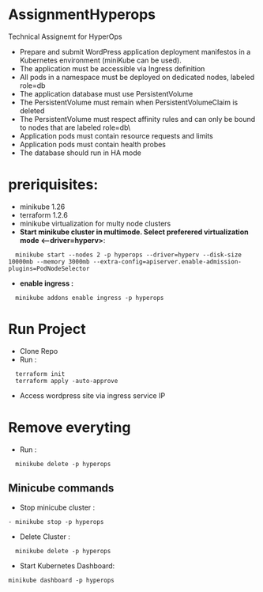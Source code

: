 # AssignmentHyperops
Technical Assignemt for HyperOps

- Prepare and submit WordPress application deployment manifestos in a Kubernetes environment (miniKube can be used).
- The application must be accessible via Ingress definition
- All pods in a namespace must be deployed on dedicated nodes, labeled role=db
- The application database must use PersistentVolume
- The PersistentVolume must remain when PersistentVolumeClaim is deleted
- The PersistentVolume must respect affinity rules and can only be bound to nodes that are labeled role=db\
- Application pods must contain resource requests and limits
- Application pods must contain health probes
- The database should run in HA mode

# preriquisites: 
- minikube 1.26
- terraform 1.2.6
- minikube virtualization for multy node clusters
- **Start minikube cluster in multimode. Select preferered virtualization mode <--driver=hyperv>**:
```
  minikube start --nodes 2 -p hyperops --driver=hyperv --disk-size 10000mb --memory 3000mb --extra-config=apiserver.enable-admission-plugins=PodNodeSelector
```
- **enable ingress :**
```
  minikube addons enable ingress -p hyperops
```

# Run Project

- Clone Repo 
- Run : 
```
  terraform init
  terraform apply -auto-approve
```
- Access wordpress site via ingress service IP

# Remove everyting 
- Run :      
``` 
  minikube delete -p hyperops  
```

## Minicube commands 
- Stop minicube cluster : 
```
- minikube stop -p hyperops
```
- Delete Cluster :
```
  minikube delete -p hyperops
```  
- Start Kubernetes Dashboard:
```
minikube dashboard -p hyperops           
```









